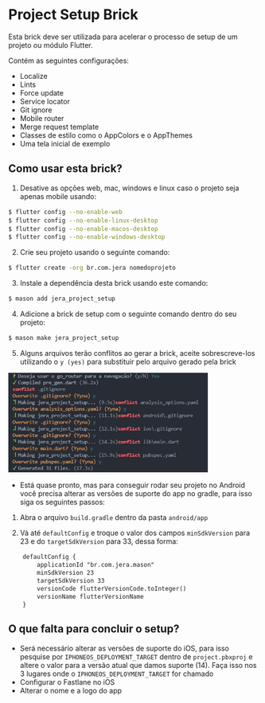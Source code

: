 # Project Setup Brick
Esta brick deve ser utilizada para acelerar o processo de setup de um projeto ou módulo Flutter.

Contém as seguintes configurações:
 - Localize
 - Lints
 - Force update
 - Service locator
 - Git ignore
 - Mobile router
 - Merge request template
 - Classes de estilo como o AppColors e o AppThemes
 - Uma tela inicial de exemplo

## Como usar esta brick?

1. Desative as opções web, mac, windows e linux caso o projeto seja apenas mobile usando:
```bash
$ flutter config --no-enable-web
$ flutter config --no-enable-linux-desktop
$ flutter config --no-enable-macos-desktop
$ flutter config --no-enable-windows-desktop
```

2. Crie seu projeto usando o seguinte comando:
```bash
$ flutter create -org br.com.jera nomedoprojeto
```

3. Instale a dependência desta brick usando este comando:
```bash
$ mason add jera_project_setup
```

4. Adicione a brick de setup com o seguinte comando dentro do seu projeto:
```bash
$ mason make jera_project_setup
```

5. Alguns arquivos terão conflitos ao gerar a brick, aceite sobrescreve-los utilizando o `y (yes)` para substituir pelo arquivo gerado pela brick
<div style="text-align: left"> 
	<img src="images/brick_conflicts_example.jpeg" height="200">
</div>


- Está quase pronto, mas para conseguir rodar seu projeto no Android você precisa alterar as versões de suporte do app no gradle, para isso siga os seguintes passos:

1. Abra o arquivo `build.gradle` dentro da pasta `android/app`

2. Vá até `defaultConfig` e troque o valor dos campos `minSdkVersion` para 23 e do `targetSdkVersion` para 33, dessa forma:
```
    defaultConfig {
        applicationId "br.com.jera.mason"
        minSdkVersion 23
        targetSdkVersion 33
        versionCode flutterVersionCode.toInteger()
        versionName flutterVersionName
    }
```    

## O que falta para concluir o setup?

- Será necessário alterar as versões de suporte do iOS, para isso pesquise por `IPHONEOS_DEPLOYMENT_TARGET` dentro de `project.pbxproj` e altere o valor para a versão atual que damos suporte (14). Faça isso nos 3 lugares onde o `IPHONEOS_DEPLOYMENT_TARGET` for chamado
- Configurar o Fastlane no iOS
- Alterar o nome e a logo do app